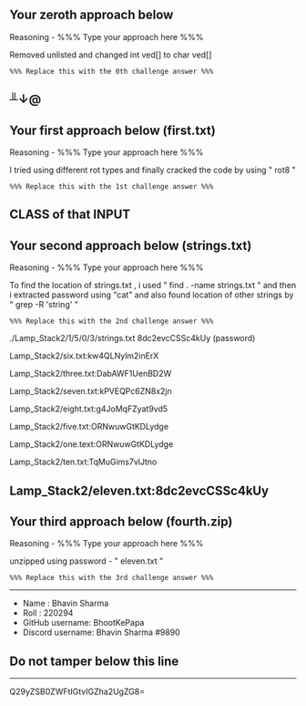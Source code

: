 ## Your zeroth approach below

Reasoning - %%% Type your approach here %%%

Removed unlisted and changed int ved[] to char ved[]

```
%%% Replace this with the 0th challenge answer %%%
```
╨↓@
---

## Your first approach below (first.txt)

Reasoning - %%% Type your approach here %%%

I tried using different rot types and finally cracked the code by using " rot8 "
```
%%% Replace this with the 1st challenge answer %%%
```
CLASS of that INPUT
---

## Your second approach below (strings.txt)

Reasoning - %%% Type your approach here %%%

To find the location of strings.txt , i used " find . -name strings.txt " and then i extracted password using "cat"
and also found location of other strings by " grep -R 'string' "

```
%%% Replace this with the 2nd challenge answer %%%
```
./Lamp_Stack2/1/5/0/3/strings.txt
8dc2evcCSSc4kUy (password)

Lamp_Stack2/six.txt:kw4QLNylm2inErX

Lamp_Stack2/three.txt:DabAWF1UenBD2W

Lamp_Stack2/seven.txt:kPVEQPc6ZN8x2jn

Lamp_Stack2/eight.txt:g4JoMqFZyat9vd5

Lamp_Stack2/five.txt:ORNwuwGtKDLydge

Lamp_Stack2/one.text:ORNwuwGtKDLydge

Lamp_Stack2/ten.txt:TqMuGims7vlJtno

Lamp_Stack2/eleven.txt:8dc2evcCSSc4kUy
---

## Your third approach below (fourth.zip)

Reasoning - %%% Type your approach here %%%

unzipped using password - " eleven.txt " 
```
%%% Replace this with the 3rd challenge answer %%%
```

---


- Name : Bhavin Sharma
- Roll : 220294
- GitHub username: BhootKePapa
- Discord username: Bhavin Sharma #9890


## Do not tamper below this line

---

Q29yZSB0ZWFtIGtvIGZha2UgZG8=
